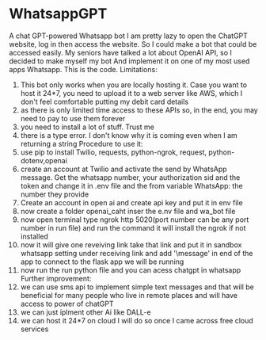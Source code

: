 # WhatsappGPT
A chat GPT-powered Whatsapp bot
I am pretty lazy to open the ChatGPT website, log in then access the website. So I could make a bot that could be accessed easily. My seniors have talked a lot about OpenAI API, so I decided to make myself my bot And implement it on one of my most used apps Whatsapp.
This is the code.
Limitations:
1. This bot only works when you are locally hosting it. Case you want to host it 24*7, you need to upload it to a web server like AWS, which I don't feel comfortable putting my debit card details
2. as there is only limited time access to these APIs so, in the end, you may need to pay to use them forever
3. you need to install a lot of stuff. Trust me
4. there is a type error. I don't know why it is coming even when I am returning a string
Procedure to use it:
1. use pip to install Twilio, requests, python-ngrok, request, python-dotenv,openai
2. create an account at Twilio and activate the send by WhatsApp message. Get the whatsapp number, your authorization sid and the token and change it in .env file and the from variable WhatsApp: the number they provide
3.  Create an account in open ai and create api key and put it in env file
4.  now create a folder openai_caht inser the e.nv file and wa_bot file
5.  now open terminal type ngrok http 5020(port number can be any port number in run file)  and run the command it will install the ngrok if not installed
6.  now it will give one reveiving link take that link and put it in sandbox whatsapp setting under receiving link and add '\message' in end of the app to connect to the flask app we will be running
7.  now run the run python file and you can acess chatgpt in whatsapp
Further improvement:
1. we can use sms api to implement simple text messages and that will be beneficial for many people who live in remote places and will have access to power of chatGPT
2. we can just iplment other Ai like DALL-e
3. we can host it 24*7 on cloud I will do so once I came across free cloud services
   
